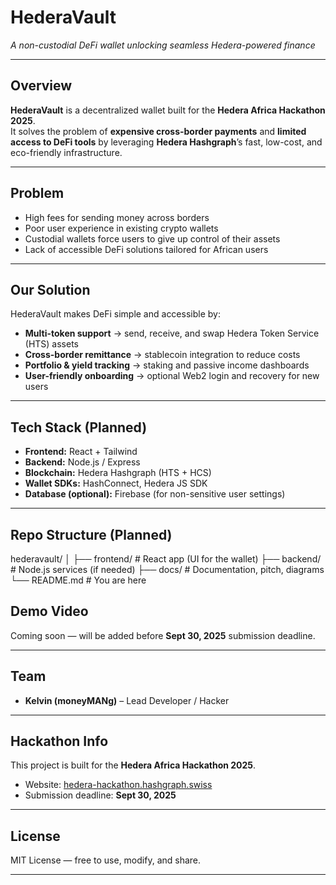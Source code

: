 # HederaVault
*A non-custodial DeFi wallet unlocking seamless Hedera-powered finance*  

---

## Overview  
**HederaVault** is a decentralized wallet built for the **Hedera Africa Hackathon 2025**.  
It solves the problem of **expensive cross-border payments** and **limited access to DeFi tools** by leveraging **Hedera Hashgraph**’s fast, low-cost, and eco-friendly infrastructure.  

---

## Problem  
- High fees for sending money across borders  
- Poor user experience in existing crypto wallets  
- Custodial wallets force users to give up control of their assets  
- Lack of accessible DeFi solutions tailored for African users  

---

## Our Solution  
HederaVault makes DeFi simple and accessible by:  
- **Multi-token support** → send, receive, and swap Hedera Token Service (HTS) assets  
- **Cross-border remittance** → stablecoin integration to reduce costs  
- **Portfolio & yield tracking** → staking and passive income dashboards  
- **User-friendly onboarding** → optional Web2 login and recovery for new users  

---

## Tech Stack (Planned)  
- **Frontend:** React + Tailwind  
- **Backend:** Node.js / Express  
- **Blockchain:** Hedera Hashgraph (HTS + HCS)  
- **Wallet SDKs:** HashConnect, Hedera JS SDK  
- **Database (optional):** Firebase (for non-sensitive user settings)  

---

## Repo Structure (Planned)
hederavault/ │ ├── frontend/       # React app (UI for the wallet) ├── backend/        # Node.js services (if needed) ├── docs/           # Documentation, pitch, diagrams └── README.md       # You are here

## Demo Video  
Coming soon — will be added before **Sept 30, 2025** submission deadline.  

---

## Team  
- **Kelvin (moneyMANg)** – Lead Developer / Hacker  

---

## Hackathon Info  
This project is built for the **Hedera Africa Hackathon 2025**.  
- Website: [hedera-hackathon.hashgraph.swiss](https://hedera-hackathon.hashgraph.swiss)  
- Submission deadline: **Sept 30, 2025**  

---

## License  
MIT License — free to use, modify, and share.  

---
